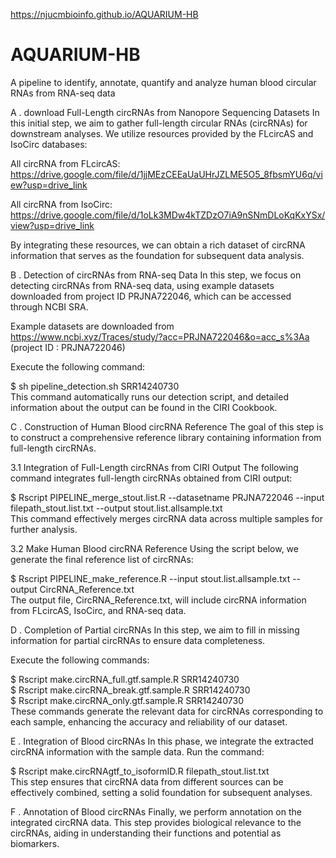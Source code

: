 https://njucmbioinfo.github.io/AQUARIUM-HB

# AQUARIUM-HB
A pipeline to identify, annotate, quantify and analyze human blood circular RNAs from RNA-seq data

A . download Full-Length circRNAs from Nanopore Sequencing Datasets
In this initial step, we aim to gather full-length circular RNAs (circRNAs) for downstream analyses. We utilize resources provided by the FLcircAS and IsoCirc databases:

All circRNA from FLcircAS:
https://drive.google.com/file/d/1jjMEzCEEaUaUHrJZLME5O5_8fbsmYU6q/view?usp=drive_link

All circRNA from IsoCirc:
https://drive.google.com/file/d/1oLk3MDw4kTZDzO7iA9nSNmDLoKqKxYSx/view?usp=drive_link

By integrating these resources, we can obtain a rich dataset of circRNA information that serves as the foundation for subsequent data analysis.

B . Detection of circRNAs from RNA-seq Data
In this step, we focus on detecting circRNAs from RNA-seq data, using example datasets downloaded from project ID PRJNA722046, which can be accessed through NCBI SRA.

Example datasets are downloaded from  https://www.ncbi.xyz/Traces/study/?acc=PRJNA722046&o=acc_s%3Aa (project ID : PRJNA722046)

Execute the following command:

$ sh pipeline_detection.sh SRR14240730  
This command automatically runs our detection script, and detailed information about the output can be found in the CIRI Cookbook.

C . Construction of Human Blood circRNA Reference
The goal of this step is to construct a comprehensive reference library containing information from full-length circRNAs.

3.1 Integration of Full-Length circRNAs from CIRI Output
The following command integrates full-length circRNAs obtained from CIRI output:

$ Rscript PIPELINE_merge_stout.list.R --datasetname PRJNA722046 --input filepath_stout.list.txt --output stout.list.allsample.txt  
This command effectively merges circRNA data across multiple samples for further analysis.

3.2 Make Human Blood circRNA Reference
Using the script below, we generate the final reference list of circRNAs:

$ Rscript PIPELINE_make_reference.R --input stout.list.allsample.txt --output CircRNA_Reference.txt  
The output file, CircRNA_Reference.txt, will include circRNA information from FLcircAS, IsoCirc, and RNA-seq data.

D . Completion of Partial circRNAs
In this step, we aim to fill in missing information for partial circRNAs to ensure data completeness.

Execute the following commands:

$ Rscript make.circRNA_full.gtf.sample.R SRR14240730  
$ Rscript make.circRNA_break.gtf.sample.R SRR14240730  
$ Rscript make.circRNA_only.gtf.sample.R SRR14240730  
These commands generate the relevant data for circRNAs corresponding to each sample, enhancing the accuracy and reliability of our dataset.

E . Integration of Blood circRNAs
In this phase, we integrate the extracted circRNA information with the sample data.
Run the command:

$ Rscript make.circRNAgtf_to_isoformID.R filepath_stout.list.txt  
This step ensures that circRNA data from different sources can be effectively combined, setting a solid foundation for subsequent analyses.

F . Annotation of Blood circRNAs
Finally, we perform annotation on the integrated circRNA data. This step provides biological relevance to the circRNAs, aiding in understanding their functions and potential as biomarkers.













